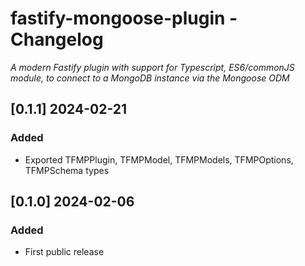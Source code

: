 # fastify-mongoose-plugin - Changelog

_A modern Fastify plugin with support for Typescript, ES6/commonJS module, to connect to a MongoDB instance via the Mongoose ODM_

## [0.1.1] 2024-02-21

### Added

- Exported TFMPPlugin, TFMPModel, TFMPModels, TFMPOptions, TFMPSchema types

## [0.1.0] 2024-02-06

### Added

- First public release
